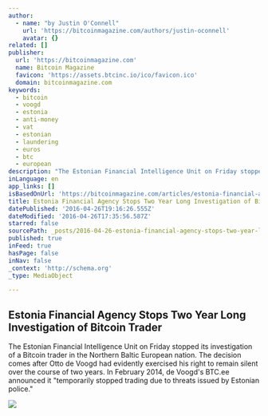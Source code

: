 ```yaml
---
author:
  - name: "by Justin O'Connell"
    url: 'https://bitcoinmagazine.com/authors/justin-oconnell'
    avatar: {}
related: []
publisher:
  url: 'https://bitcoinmagazine.com'
  name: Bitcoin Magazine
  favicon: 'https://assets.btcinc.io/ico/favicon.ico'
  domain: bitcoinmagazine.com
keywords:
  - bitcoin
  - voogd
  - estonia
  - anti-money
  - vat
  - estonian
  - laundering
  - euros
  - btc
  - european
description: "The Estonian Financial Intelligence Unit on Friday stopped its investigation of a Bitcoin trader in the Northern Baltic European nation. The decision comes after Otto de Voogd had evidently exercised his right to remain silent over the course of two years. In February 2014, de Voogd's BTC.ee announced it \"temporarily stopped trading due to threats issued by Estonian police.\""
inLanguage: en
app_links: []
isBasedOnUrl: 'https://bitcoinmagazine.com/articles/estonia-financial-agency-stops-two-year-long-investigation-of-bitcoin-trader-1461685566'
title: Estonia Financial Agency Stops Two Year Long Investigation of Bitcoin Trader
datePublished: '2016-04-26T19:16:26.555Z'
dateModified: '2016-04-26T17:35:56.587Z'
starred: false
sourcePath: _posts/2016-04-26-estonia-financial-agency-stops-two-year-long-investigation-o.md
published: true
inFeed: true
hasPage: false
inNav: false
_context: 'http://schema.org'
_type: MediaObject

---
```

<article style=""><h1>Estonia Financial Agency Stops Two Year Long Investigation of Bitcoin Trader</h1><p>The Estonian Financial Intelligence Unit on Friday stopped its investigation of a Bitcoin trader in the Northern Baltic European nation. The decision comes after Otto de Voogd had evidently exercised his right to remain silent over the course of two years. In February 2014, de Voogd's BTC.ee announced it "temporarily stopped trading due to threats issued by Estonian police."</p><img src="https://assets.btcinc.io/img/articles/estonia-financial-agency-stops-two-year-long-investigation-of-bitcoin-trader.jpg" /></article>